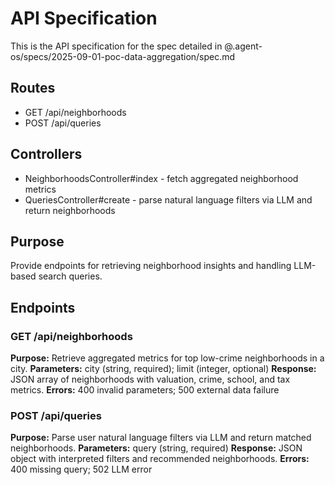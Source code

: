 # API Specification

This is the API specification for the spec detailed in @.agent-os/specs/2025-09-01-poc-data-aggregation/spec.md

## Routes
- GET /api/neighborhoods
- POST /api/queries

## Controllers
- NeighborhoodsController#index - fetch aggregated neighborhood metrics
- QueriesController#create - parse natural language filters via LLM and return neighborhoods

## Purpose
Provide endpoints for retrieving neighborhood insights and handling LLM-based search queries.

## Endpoints

### GET /api/neighborhoods
**Purpose:** Retrieve aggregated metrics for top low-crime neighborhoods in a city.
**Parameters:** city (string, required); limit (integer, optional)
**Response:** JSON array of neighborhoods with valuation, crime, school, and tax metrics.
**Errors:** 400 invalid parameters; 500 external data failure

### POST /api/queries
**Purpose:** Parse user natural language filters via LLM and return matched neighborhoods.
**Parameters:** query (string, required)
**Response:** JSON object with interpreted filters and recommended neighborhoods.
**Errors:** 400 missing query; 502 LLM error
